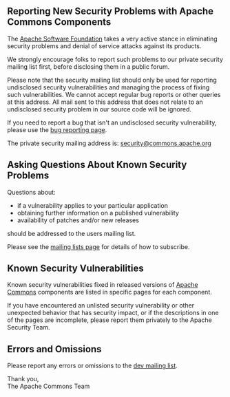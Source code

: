 <!---
 Licensed to the Apache Software Foundation (ASF) under one or more
 contributor license agreements.  See the NOTICE file distributed with
 this work for additional information regarding copyright ownership.
 The ASF licenses this file to You under the Apache License, Version 2.0
 (the "License"); you may not use this file except in compliance with
 the License.  You may obtain a copy of the License at

      http://www.apache.org/licenses/LICENSE-2.0

 Unless required by applicable law or agreed to in writing, software
 distributed under the License is distributed on an "AS IS" BASIS,
 WITHOUT WARRANTIES OR CONDITIONS OF ANY KIND, either express or implied.
 See the License for the specific language governing permissions and
 limitations under the License.
-->

Reporting New Security Problems with Apache Commons Components
--------------------------------------------------------------

The [Apache Software Foundation](https://www.apache.org) takes a very active stance in eliminating security problems and denial of service attacks against its products.

We strongly encourage folks to report such problems to our private security mailing list first, before disclosing them in a public forum.

Please note that the security mailing list should only be used for reporting undisclosed security vulnerabilities and managing the process of fixing such vulnerabilities. 
We cannot accept regular bug reports or other queries at this address. 
All mail sent to this address that does not relate to an undisclosed security problem in our source code will be ignored.

If you need to report a bug that isn't an undisclosed security vulnerability, please use the [bug reporting page](https://commons.apache.org/patches.html#Submitting_A_Patch).

The private security mailing address is: [security@commons.apache.org](mailto:security@commons.apache.org)

Asking Questions About Known Security Problems
----------------------------------------------

Questions about:

- if a vulnerability applies to your particular application
- obtaining further information on a published vulnerability
- availability of patches and/or new releases

should be addressed to the users mailing list. 

Please see the [mailing lists page](https://commons.apache.org/mail-lists.html) for details of how to subscribe.

Known Security Vulnerabilities
------------------------------

Known security vulnerabilities fixed in released versions of [Apache Commons](https://commons.apache.org) components are listed in specific pages for each component.

If you have encountered an unlisted security vulnerability or other unexpected behavior that has security impact, or if the descriptions in one of the pages are incomplete, please report them privately to the Apache Security Team. 

Errors and Omissions
--------------------

Please report any errors or omissions to the [dev mailing list](https://commons.apache.org/mail-lists.html).

Thank you,  
The Apache Commons Team
